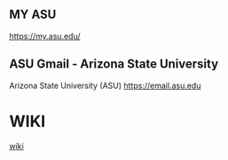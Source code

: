 ## MY ASU

https://my.asu.edu/

## ASU Gmail - Arizona State University
Arizona State University (ASU)
https://email.asu.edu

# WIKI
[wiki](/wanjochan/asu/wiki)
